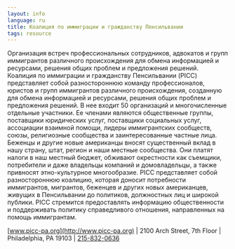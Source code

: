 ```yaml
---
layout: info
language: ru
title: Коалиция по иммиграции и гражданству Пенсильвании
tags: resource
---
```

Организация встреч профессиональных сотрудников, адвокатов и групп иммигрантов различного происхождения для обмена информацией и ресурсами, решения общих проблем и предложения решений.
Коалиция по иммиграции и гражданству Пенсильвании (PICC) представляет собой разностороннюю команду профессионалов, юристов и групп иммигрантов различного происхождения, созданную для обмена информацией и ресурсами, решения общих проблем и предложения решений. В нее входит 50 организаций и многочисленные отдельные участники. Ее членами являются общественные группы, поставщики юридических услуг, поставщики социальных услуг, ассоциации взаимной помощи, лидеры иммигрантских сообществ, союзы, религиозные сообщества и заинтересованные частные лица. Беженцы и другие новые американцы вносят существенный вклад в нашу страну, штат, регион и наши местные сообщества. Они платят налоги в наш местный бюджет, обживают окрестности как съемщики, потребители и даже владельцы компаний и домовладельцы, а также привносят этно-культурное многообразие.
PICC представляет собой разностороннюю коалицию, которая доносит потребности иммигрантов, мигрантов, беженцев и других новых американцев, живущих в Пенсильвании до политиков, должностных лиц и широкой публики. PICC стремится предоставлять информацию общественности и поддерживать политику справедливого отношения, направленных на помощь иммигрантам. 

[www.picc-pa.org](http://www.picc-pa.org) | 2100 Arch Street, 7th Floor | Philadelphia, PA 19103 | [215-832-0636](tel:+12158320636)